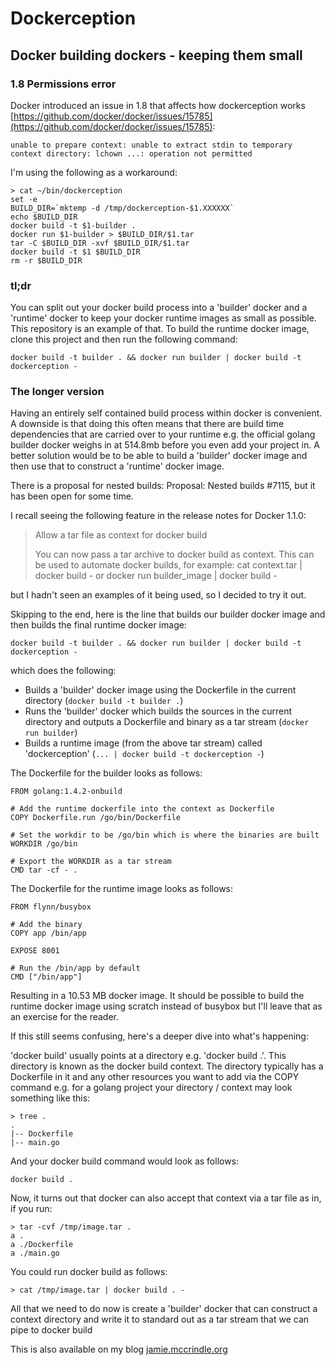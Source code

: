 # Dockerception

## Docker building dockers - keeping them small

### 1.8 Permissions error

Docker introduced an issue in 1.8 that affects how dockerception works
[https://github.com/docker/docker/issues/15785](https://github.com/docker/docker/issues/15785):

    unable to prepare context: unable to extract stdin to temporary context directory: lchown ...: operation not permitted

I'm using the following as a workaround:

    > cat ~/bin/dockerception
    set -e
    BUILD_DIR=`mktemp -d /tmp/dockerception-$1.XXXXXX`
    echo $BUILD_DIR
    docker build -t $1-builder .
    docker run $1-builder > $BUILD_DIR/$1.tar
    tar -C $BUILD_DIR -xvf $BUILD_DIR/$1.tar
    docker build -t $1 $BUILD_DIR
    rm -r $BUILD_DIR

### tl;dr

You can split out your docker build process into a 'builder' docker and a 'runtime' docker to keep your docker runtime images
as small as possible. This repository is an example of that. To build the runtime docker image, clone this project and then
run the following command:

    docker build -t builder . && docker run builder | docker build -t dockerception -

### The longer version

Having an entirely self contained build process within docker is convenient. A downside is that doing this often means
that there are build time dependencies that are carried over to your runtime e.g. the official golang builder docker
weighs in at 514.8mb before you even add your project in. A better solution would be to be able to build a 'builder'
docker image and then use that to construct a 'runtime' docker image.

There is a proposal for nested builds: Proposal: Nested builds #7115, but it has been open for some time.

I recall seeing the following feature in the release notes for Docker 1.1.0:

> Allow a tar file as context for docker build
>
> You can now pass a tar archive to docker build as context. This can be used to automate docker builds, for example: cat context.tar | docker build - or docker run builder_image | docker build -

but I hadn't seen an examples of it being used, so I decided to try it out.

Skipping to the end, here is the line that builds our builder docker image and then builds the final runtime docker image:

    docker build -t builder . && docker run builder | docker build -t dockerception -

which does the following:

* Builds a 'builder' docker image using the Dockerfile in the current directory (`docker build -t builder .`)
* Runs the 'builder' docker which builds the sources in the current directory and outputs a Dockerfile and binary as a tar stream (`docker run builder`)
* Builds a runtime image (from the above tar stream) called 'dockerception' (`... | docker build -t dockerception -`)

The Dockerfile for the builder looks as follows:

    FROM golang:1.4.2-onbuild

    # Add the runtime dockerfile into the context as Dockerfile
    COPY Dockerfile.run /go/bin/Dockerfile

    # Set the workdir to be /go/bin which is where the binaries are built
    WORKDIR /go/bin

    # Export the WORKDIR as a tar stream
    CMD tar -cf - .

The Dockerfile for the runtime image looks as follows:

    FROM flynn/busybox

    # Add the binary
    COPY app /bin/app

    EXPOSE 8001

    # Run the /bin/app by default
    CMD ["/bin/app"]

Resulting in a 10.53 MB docker image. It should be possible to build the runtime docker image using scratch instead of
busybox but I'll leave that as an exercise for the reader.

If this still seems confusing, here's a deeper dive into what's happening:

'docker build' usually points at a directory e.g. 'docker build .'. This directory is known as the docker build context.
The directory typically has a Dockerfile in it and any other resources you want to add via the COPY command e.g. for a
golang project your directory / context may look something like this:

    > tree .
    .
    |-- Dockerfile
    |-- main.go

And your docker build command would look as follows:

    docker build .

Now, it turns out that docker can also accept that context via a tar file as in, if you run:

    > tar -cvf /tmp/image.tar .
    a .
    a ./Dockerfile
    a ./main.go

You could run docker build as follows:

    > cat /tmp/image.tar | docker build . -

All that we need to do now is create a 'builder' docker that can construct a context directory and write it to standard out as a tar stream that we can pipe to docker build

This is also available on my blog [jamie.mccrindle.org](http://jamie.mccrindle.org/2015/04/dockerception-how-to-have-docker-build.html)
